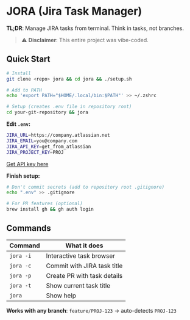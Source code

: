 # JORA (Jira Task Manager)

**TL;DR**: Manage JIRA tasks from terminal. Think in tasks, not branches.

> ⚠️ **Disclaimer**: This entire project was vibe-coded.

## Quick Start

```bash
# Install
git clone <repo> jora && cd jora && ./setup.sh

# Add to PATH
echo 'export PATH="$HOME/.local/bin:$PATH"' >> ~/.zshrc

# Setup (creates .env file in repository root)
cd your-git-repository && jora
```

**Edit `.env`:**

```bash
JIRA_URL=https://company.atlassian.net
JIRA_EMAIL=you@company.com
JIRA_API_KEY=get_from_atlassian
JIRA_PROJECT_KEY=PROJ
```

[Get API key here](https://id.atlassian.com/manage-profile/security/api-tokens)

**Finish setup:**

```bash
# Don't commit secrets (add to repository root .gitignore)
echo ".env" >> .gitignore

# For PR features (optional)
brew install gh && gh auth login
```

## Commands

| Command   | What it does                |
| --------- | --------------------------- |
| `jora -i` | Interactive task browser    |
| `jora -c` | Commit with JIRA task title |
| `jora -p` | Create PR with task details |
| `jora -t` | Show current task title     |
| `jora`    | Show help                   |

**Works with any branch**: `feature/PROJ-123` → auto-detects `PROJ-123`
